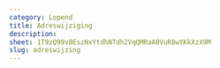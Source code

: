 ```yaml
---
category: Lopend
title: Adreswijziging
description:
sheet: 1T9zQ99vBEszNxYtdhNTdh2VqQMRaA8VuR8wYKkXzX9M
slug: adreswijzing
---
```

